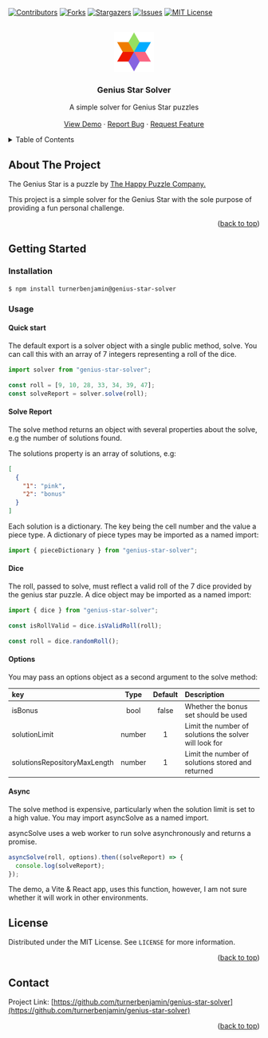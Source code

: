 <!-- Improved compatibility of back to top link: See: https://github.com/othneildrew/Best-README-Template/pull/73 -->

<a name="readme-top"></a>

<!-- PROJECT SHIELDS -->

[![Contributors][contributors-shield]][contributors-url]
[![Forks][forks-shield]][forks-url]
[![Stargazers][stars-shield]][stars-url]
[![Issues][issues-shield]][issues-url]
[![MIT License][license-shield]][license-url]

<!-- PROJECT LOGO -->
<br />
<div align="center">
  <a href="https://github.com/turnerbenjamin/genius-star-solver">
    <img src="images/logo.png" alt="Logo" width="80" height="80">
  </a>

<h3 align="center">Genius Star Solver</h3>

  <p align="center">
    A simple solver for Genius Star puzzles
    <br />
    <br />
    <a href="https://github.com/turnerbenjamin/genius-star-solver">View Demo</a>
    ·
    <a href="https://github.com/turnerbenjamin/genius-star-solver/issues">Report Bug</a>
    ·
    <a href="https://github.com/turnerbenjamin/genius-star-solver/issues">Request Feature</a>
  </p>
</div>

<!-- TABLE OF CONTENTS -->
<details>
  <summary>Table of Contents</summary>
  <ol>
    <li>
      <a href="#about-the-project">About The Project</a>
    </li>
    <li>
      <a href="#getting-started">Getting Started</a>
      <ul>
        <li><a href="#installation">Installation</a></li>
        <li><a href="#quick-start">Quick Start</a></li>
        <li><a href="#solve-report">Solve Report</a></li>
        <li><a href="#dice">Dice</a></li>
        <li><a href="#options">Options</a></li>
        <li><a href="#async">Async</a></li>
      </ul>
    </li>
    <li><a href="#license">License</a></li>
    <li><a href="#contact">Contact</a></li>
  </ol>
</details>

<!-- ABOUT THE PROJECT -->

## About The Project

<p>The Genius Star is a puzzle by <a href="https://www.happypuzzle.co.uk/family-puzzles-and-games/family-puzzles-games-to-enjoy/the-genius-star">The Happy Puzzle Company.</a></p>
<p>This project is a simple solver for the Genius Star with the sole purpose of providing a fun personal challenge.</p>

<p align="right">(<a href="#readme-top">back to top</a>)</p>

<!-- GETTING STARTED -->

## Getting Started

### Installation

```console
$ npm install turnerbenjamin@genius-star-solver
```

### Usage

#### Quick start

The default export is a solver object with a single public method, solve. You can call this
with an array of 7 integers representing a roll of the dice.

```js
import solver from "genius-star-solver";
```

```js
const roll = [9, 10, 28, 33, 34, 39, 47];
const solveReport = solver.solve(roll);
```

#### Solve Report

The solve method returns an object with several properties about the solve, e.g the number
of solutions found.

The solutions property is an array of solutions, e.g:

```json
[
  {
    "1": "pink",
    "2": "bonus"
  }
]
```

Each solution is a dictionary. The key being the cell number and the value a piece type.
A dictionary of piece types may be imported as a named import:

```js
import { pieceDictionary } from "genius-star-solver";
```

#### Dice

The roll, passed to solve, must reflect a valid roll of the 7 dice provided by the genius
star puzzle.
A dice object may be imported as a named import:

```js
import { dice } from "genius-star-solver";
```

```js
const isRollValid = dice.isValidRoll(roll);
```

```js
const roll = dice.randomRoll();
```

#### Options

You may pass an options object as a second argument to the solve method:

| key                          |  Type  | Default | Description                                            |
| :--------------------------- | :----: | :-----: | :----------------------------------------------------- |
| isBonus                      |  bool  |  false  | Whether the bonus set should be used                   |
| solutionLimit                | number |    1    | Limit the number of solutions the solver will look for |
| solutionsRepositoryMaxLength | number |    1    | Limit the number of solutions stored and returned      |

#### Async

The solve method is expensive, particularly when the solution limit is set to a high value.
You may import asyncSolve as a named import.

asyncSolve uses a web worker to run solve asynchronously and returns a promise.

```js
asyncSolve(roll, options).then((solveReport) => {
  console.log(solveReport);
});
```

The demo, a Vite & React app, uses this function, however, I am not sure whether it will work in other environments.

<!-- LICENSE -->

## License

Distributed under the MIT License. See `LICENSE` for more information.

<p align="right">(<a href="#readme-top">back to top</a>)</p>

<!-- CONTACT -->

## Contact

Project Link: [https://github.com/turnerbenjamin/genius-star-solver](https://github.com/turnerbenjamin/genius-star-solver)

<p align="right">(<a href="#readme-top">back to top</a>)</p>

<!-- MARKDOWN LINKS & IMAGES -->
<!-- https://www.markdownguide.org/basic-syntax/#reference-style-links -->

[contributors-shield]: https://img.shields.io/github/contributors/turnerbenjamin/genius-star-solver.svg?style=for-the-badge
[contributors-url]: https://github.com/turnerbenjamin/genius-star-solver/graphs/contributors
[forks-shield]: https://img.shields.io/github/forks/turnerbenjamin/genius-star-solver.svg?style=for-the-badge
[forks-url]: https://github.com/turnerbenjamin/genius-star-solver/network/members
[stars-shield]: https://img.shields.io/github/stars/turnerbenjamin/genius-star-solver.svg?style=for-the-badge
[stars-url]: https://github.com/turnerbenjamin/genius-star-solver/stargazers
[issues-shield]: https://img.shields.io/github/issues/turnerbenjamin/genius-star-solver.svg?style=for-the-badge
[issues-url]: https://github.com/turnerbenjamin/genius-star-solver/issues
[license-shield]: https://img.shields.io/github/license/turnerbenjamin/genius-star-solver.svg?style=for-the-badge
[license-url]: https://github.com/turnerbenjamin/genius-star-solver/blob/master/LICENSE
